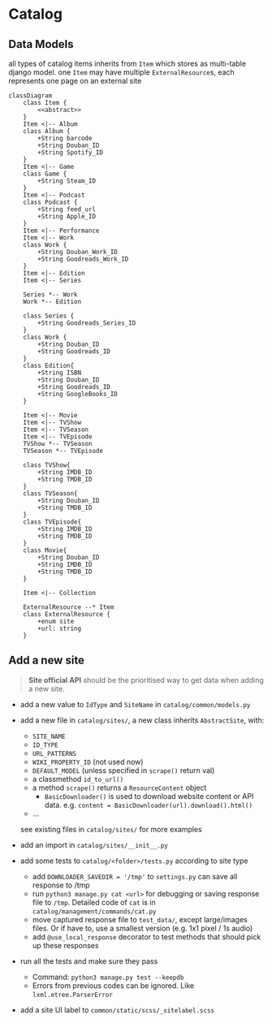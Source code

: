 Catalog
=======

Data Models
-----------
all types of catalog items inherits from `Item` which stores as multi-table django model.
one `Item` may have multiple `ExternalResource`s, each represents one page on an external site

```mermaid
classDiagram
    class Item {
        <<abstract>>
    }
    Item <|-- Album
    class Album {
        +String barcode
        +String Douban_ID
        +String Spotify_ID
    }
    Item <|-- Game
    class Game {
        +String Steam_ID
    }
    Item <|-- Podcast
    class Podcast {
        +String feed_url
        +String Apple_ID
    }
    Item <|-- Performance
    Item <|-- Work
    class Work {
        +String Douban_Work_ID
        +String Goodreads_Work_ID
    }
    Item <|-- Edition
    Item <|-- Series

    Series *-- Work
    Work *-- Edition

    class Series {
        +String Goodreads_Series_ID
    }
    class Work {
        +String Douban_ID
        +String Goodreads_ID
    }
    class Edition{
        +String ISBN
        +String Douban_ID
        +String Goodreads_ID
        +String GoogleBooks_ID
    }

    Item <|-- Movie
    Item <|-- TVShow
    Item <|-- TVSeason
    Item <|-- TVEpisode
    TVShow *-- TVSeason
    TVSeason *-- TVEpisode

    class TVShow{
        +String IMDB_ID
        +String TMDB_ID
    }
    class TVSeason{
        +String Douban_ID
        +String TMDB_ID
    }
    class TVEpisode{
        +String IMDB_ID
        +String TMDB_ID
    }
    class Movie{
        +String Douban_ID
        +String IMDB_ID
        +String TMDB_ID
    }

    Item <|-- Collection

    ExternalResource --* Item
    class ExternalResource {
        +enum site
        +url: string
    }
```

Add a new site
--------------
> **Site official API** should be the prioritised way to get data when adding a new site.
 - add a new value to `IdType` and `SiteName` in `catalog/common/models.py`
 - add a new file in `catalog/sites/`, a new class inherits `AbstractSite`, with:
    * `SITE_NAME`
    * `ID_TYPE`
    * `URL_PATTERNS`
    * `WIKI_PROPERTY_ID` (not used now)
    * `DEFAULT_MODEL` (unless specified in `scrape()` return val)
    * a classmethod `id_to_url()`
    * a method `scrape()` returns a `ResourceContent` object
      * `BasicDownloader()` is used to download website content or API data. e.g. `content = BasicDownloader(url).download().html()`
    * ...

    see existing files in `catalog/sites/` for more examples
 - add an import in `catalog/sites/__init__.py`
 - add some tests to `catalog/<folder>/tests.py` according to site type
     + add `DOWNLOADER_SAVEDIR = '/tmp'` to `settings.py` can save all response to /tmp
     + run `python3 manage.py cat <url>` for debugging or saving response file to `/tmp`. Detailed code of `cat` is in `catalog/management/commands/cat.py`
     + move captured response file to `test_data/`, except large/images files. Or if have to, use a smallest version (e.g. 1x1 pixel / 1s audio)
     + add `@use_local_response` decorator to test methods that should pick up these responses
 - run all the tests and make sure they pass
   - Command: `python3 manage.py test --keepdb`
   - Errors from previous codes can be ignored. Like `lxml.etree.ParserError`
 - add a site UI label to `common/static/scss/_sitelabel.scss`

